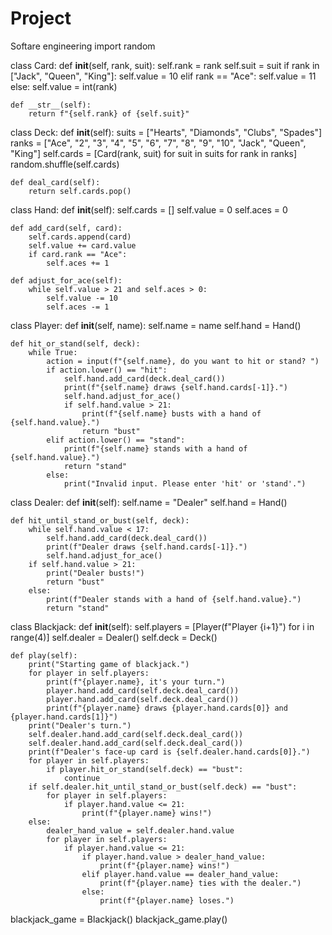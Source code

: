 # Project
Softare engineering 
import random

class Card:
    def __init__(self, rank, suit):
        self.rank = rank
        self.suit = suit
        if rank in ["Jack", "Queen", "King"]:
            self.value = 10
        elif rank == "Ace":
            self.value = 11
        else:
            self.value = int(rank)

    def __str__(self):
        return f"{self.rank} of {self.suit}"

class Deck:
    def __init__(self):
        suits = ["Hearts", "Diamonds", "Clubs", "Spades"]
        ranks = ["Ace", "2", "3", "4", "5", "6", "7", "8", "9", "10", "Jack", "Queen", "King"]
        self.cards = [Card(rank, suit) for suit in suits for rank in ranks]
        random.shuffle(self.cards)

    def deal_card(self):
        return self.cards.pop()

class Hand:
    def __init__(self):
        self.cards = []
        self.value = 0
        self.aces = 0

    def add_card(self, card):
        self.cards.append(card)
        self.value += card.value
        if card.rank == "Ace":
            self.aces += 1

    def adjust_for_ace(self):
        while self.value > 21 and self.aces > 0:
            self.value -= 10
            self.aces -= 1

class Player:
    def __init__(self, name):
        self.name = name
        self.hand = Hand()

    def hit_or_stand(self, deck):
        while True:
            action = input(f"{self.name}, do you want to hit or stand? ")
            if action.lower() == "hit":
                self.hand.add_card(deck.deal_card())
                print(f"{self.name} draws {self.hand.cards[-1]}.")
                self.hand.adjust_for_ace()
                if self.hand.value > 21:
                    print(f"{self.name} busts with a hand of {self.hand.value}.")
                    return "bust"
            elif action.lower() == "stand":
                print(f"{self.name} stands with a hand of {self.hand.value}.")
                return "stand"
            else:
                print("Invalid input. Please enter 'hit' or 'stand'.")

class Dealer:
    def __init__(self):
        self.name = "Dealer"
        self.hand = Hand()

    def hit_until_stand_or_bust(self, deck):
        while self.hand.value < 17:
            self.hand.add_card(deck.deal_card())
            print(f"Dealer draws {self.hand.cards[-1]}.")
            self.hand.adjust_for_ace()
        if self.hand.value > 21:
            print("Dealer busts!")
            return "bust"
        else:
            print(f"Dealer stands with a hand of {self.hand.value}.")
            return "stand"
class Blackjack:
    def __init__(self):
        self.players = [Player(f"Player {i+1}") for i in range(4)]
        self.dealer = Dealer()
        self.deck = Deck()

    def play(self):
        print("Starting game of blackjack.")
        for player in self.players:
            print(f"{player.name}, it's your turn.")
            player.hand.add_card(self.deck.deal_card())
            player.hand.add_card(self.deck.deal_card())
            print(f"{player.name} draws {player.hand.cards[0]} and {player.hand.cards[1]}")
        print("Dealer's turn.")
        self.dealer.hand.add_card(self.deck.deal_card())
        self.dealer.hand.add_card(self.deck.deal_card())
        print(f"Dealer's face-up card is {self.dealer.hand.cards[0]}.")
        for player in self.players:
            if player.hit_or_stand(self.deck) == "bust":
                continue
        if self.dealer.hit_until_stand_or_bust(self.deck) == "bust":
            for player in self.players:
                if player.hand.value <= 21:
                    print(f"{player.name} wins!")
        else:
            dealer_hand_value = self.dealer.hand.value
            for player in self.players:
                if player.hand.value <= 21:
                    if player.hand.value > dealer_hand_value:
                        print(f"{player.name} wins!")
                    elif player.hand.value == dealer_hand_value:
                        print(f"{player.name} ties with the dealer.")
                    else:
                        print(f"{player.name} loses.")
blackjack_game = Blackjack()
blackjack_game.play()
